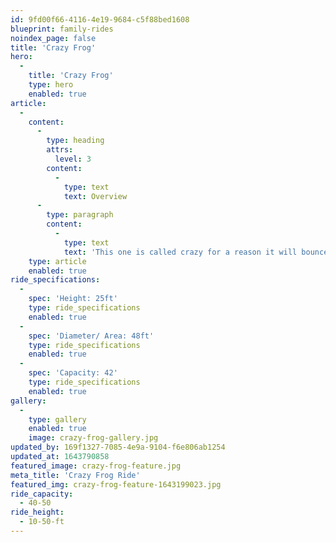 ```yaml
---
id: 9fd00f66-4116-4e19-9684-c5f88bed1608
blueprint: family-rides
noindex_page: false
title: 'Crazy Frog'
hero:
  -
    title: 'Crazy Frog'
    type: hero
    enabled: true
article:
  -
    content:
      -
        type: heading
        attrs:
          level: 3
        content:
          -
            type: text
            text: Overview
      -
        type: paragraph
        content:
          -
            type: text
            text: 'This one is called crazy for a reason it will bounce you up and down and spin you around at high speeds!'
    type: article
    enabled: true
ride_specifications:
  -
    spec: 'Height: 25ft'
    type: ride_specifications
    enabled: true
  -
    spec: 'Diameter/ Area: 48ft'
    type: ride_specifications
    enabled: true
  -
    spec: 'Capacity: 42'
    type: ride_specifications
    enabled: true
gallery:
  -
    type: gallery
    enabled: true
    image: crazy-frog-gallery.jpg
updated_by: 169f1327-7085-4e9a-9104-f6e806ab1254
updated_at: 1643790858
featured_image: crazy-frog-feature.jpg
meta_title: 'Crazy Frog Ride'
featured_img: crazy-frog-feature-1643199023.jpg
ride_capacity:
  - 40-50
ride_height:
  - 10-50-ft
---
```

